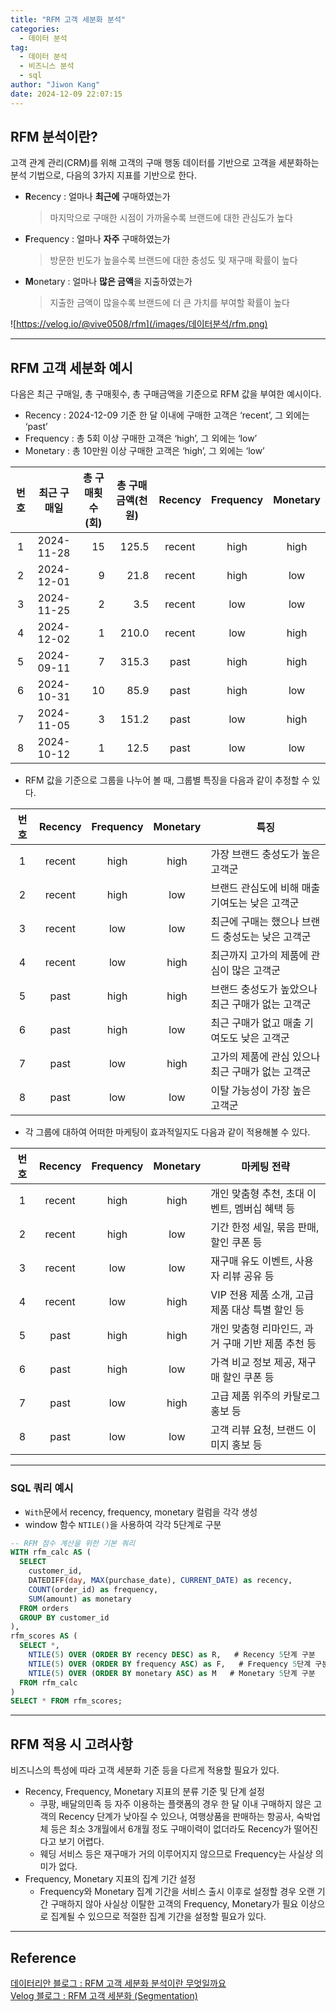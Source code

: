 ```yaml
---
title: "RFM 고객 세분화 분석"
categories:
  - 데이터 분석
tag:
  - 데이터 분석
  - 비즈니스 분석
  - sql
author: "Jiwon Kang"
date: 2024-12-09 22:07:15
---
```


## RFM 분석이란?

고객 관계 관리(CRM)를 위해 고객의 구매 행동 데이터를 기반으로 고객을 세분화하는 분석 기법으로, 다음의 3가지 지표를 기반으로 한다.

- **R**ecency : 얼마나 **최근에** 구매하였는가  

    > 마지막으로 구매한 시점이 가까울수록 브랜드에 대한 관심도가 높다  

- **F**requency : 얼마나 **자주** 구매하였는가  

    > 방문한 빈도가 높을수록 브랜드에 대한 충성도 및 재구매 확률이 높다  

- **M**onetary : 얼마나 **많은 금액**을 지출하였는가  

    > 지출한 금액이 많을수록 브랜드에 더 큰 가치를 부여할 확률이 높다  

![https://velog.io/@vive0508/rfm](/images/데이터분석/rfm.png)

---

## RFM 고객 세분화 예시

다음은 최근 구매일, 총 구매횟수, 총 구매금액을 기준으로 RFM 값을 부여한 예시이다.
- Recency : 2024-12-09 기준 한 달 이내에 구매한 고객은 ‘recent’, 그 외에는 ‘past’
- Frequency : 총 5회 이상 구매한 고객은 ‘high’, 그 외에는 ‘low’
- Monetary : 총 10만원 이상 구매한 고객은 ‘high’, 그 외에는 ‘low’

| <center>**번호**</center> | <center>**최근 구매일**</center> | <center>**총 구매횟수(회)**</center> | <center>**총 구매금액(천원)**</center> | <center>**Recency**</center> | <center>**Frequency**</center> | <center>**Monetary**</center> |
| :---: | :---: | ---: | ---: | :---: | :---: | :---: |
| 1 | 2024-11-28 | 15 | 125.5 | recent | high | high |
| 2 | 2024-12-01 | 9 | 21.8 | recent | high | low |
| 3 | 2024-11-25 | 2 | 3.5 | recent | low | low |
| 4 | 2024-12-02 | 1 | 210.0 | recent | low | high |
| 5 | 2024-09-11 | 7 | 315.3 | past | high | high |
| 6 | 2024-10-31 | 10 | 85.9 | past | high | low |
| 7 | 2024-11-05 | 3 | 151.2 | past | low | high |
| 8 | 2024-10-12 | 1 | 12.5 | past | low | low |

- RFM 값을 기준으로 그룹을 나누어 볼 때, 그룹별 특징을 다음과 같이 추정할 수 있다.

| <center>**번호**</center> | <center>**Recency**</center> | <center>**Frequency**</center> | <center>**Monetary**</center> | <center>**특징**</center> |
| :---: | :---: | :---: | :---: | :--- |
| 1 | recent | high | high | 가장 브랜드 충성도가 높은 고객군 |
| 2 | recent | high | low | 브랜드 관심도에 비해 매출 기여도는 낮은 고객군 |
| 3 | recent | low | low | 최근에 구매는 했으나 브랜드 충성도는 낮은 고객군 |
| 4 | recent | low | high | 최근까지 고가의 제품에 관심이 많은 고객군 |
| 5 | past | high | high | 브랜드 충성도가 높았으나 최근 구매가 없는 고객군 |
| 6 | past | high | low | 최근 구매가 없고 매출 기여도도 낮은 고객군 |
| 7 | past | low | high | 고가의 제품에 관심 있으나 최근 구매가 없는 고객군 |
| 8 | past | low | low | 이탈 가능성이 가장 높은 고객군 |

- 각 그룹에 대하여 어떠한 마케팅이 효과적일지도 다음과 같이 적용해볼 수 있다.

| <center>**번호**</center> | <center>**Recency**</center> | <center>**Frequency**</center> | <center>**Monetary**</center> | <center>**마케팅 전략**</center> |
| :---: | :---: | :---: | :---: | :--- |
| 1 | recent | high | high | 개인 맞춤형 추천, 초대 이벤트, 멤버십 혜택 등 |
| 2 | recent | high |  low | 기간 한정 세일, 묶음 판매, 할인 쿠폰 등 |
| 3 | recent |  low |  low | 재구매 유도 이벤트, 사용자 리뷰 공유 등 |
| 4 | recent |  low | high | VIP 전용 제품 소개, 고급 제품 대상 특별 할인  등 |
| 5 |   past | high | high | 개인 맞춤형 리마인드, 과거 구매 기반 제품 추천 등 |
| 6 |   past | high |  low | 가격 비교 정보 제공, 재구매 할인 쿠폰 등 |
| 7 |   past |  low | high | 고급 제품 위주의 카탈로그 홍보 등 |
| 8 |   past |  low |  low | 고객 리뷰 요청, 브랜드 이미지 홍보 등 |

---

### SQL 쿼리 예시

- `With`문에서 recency, frequency, monetary 컬럼을 각각 생성
- window 함수 `NTILE()`을 사용하여 각각 5단계로 구분

```sql
-- RFM 점수 계산을 위한 기본 쿼리
WITH rfm_calc AS (
  SELECT 
    customer_id,
    DATEDIFF(day, MAX(purchase_date), CURRENT_DATE) as recency,
    COUNT(order_id) as frequency,
    SUM(amount) as monetary
  FROM orders
  GROUP BY customer_id
),
rfm_scores AS (
  SELECT *,
    NTILE(5) OVER (ORDER BY recency DESC) as R,   # Recency 5단계 구분
    NTILE(5) OVER (ORDER BY frequency ASC) as F,   # Frequency 5단계 구분
    NTILE(5) OVER (ORDER BY monetary ASC) as M   # Monetary 5단계 구분
  FROM rfm_calc
)
SELECT * FROM rfm_scores;
```

---

## RFM 적용 시 고려사항

비즈니스의 특성에 따라 고객 세분화 기준 등을 다르게 적용할 필요가 있다.
- Recency, Frequency, Monetary 지표의 분류 기준 및 단계 설정
  - 쿠팡, 배달의민족 등 자주 이용하는 플랫폼의 경우 한 달 이내 구매하지 않은 고객의 Recency 단계가 낮아질 수 있으나, 여행상품을 판매하는 항공사, 숙박업체 등은 최소 3개월에서 6개월 정도 구매이력이 없더라도 Recency가 떨어진다고 보기 어렵다.
  - 웨딩 서비스 등은 재구매가 거의 이루어지지 않으므로 Frequency는 사실상 의미가 없다.
- Frequency, Monetary 지표의 집계 기간 설정
  - Frequency와 Monetary 집계 기간을 서비스 출시 이후로 설정할 경우 오랜 기간 구매하지 않아 사실상 이탈한 고객의 Frequency, Monetary가 필요 이상으로 집계될 수 있으므로 적절한 집계 기간을 설정할 필요가 있다.

---

## Reference

[데이터리안 블로그 : RFM 고객 세분화 분석이란 무엇일까요](https://datarian.io/blog/what-is-rfm)  
[Velog 블로그 : RFM 고객 세분화 (Segmentation)](https://velog.io/@vive0508/rfm)  